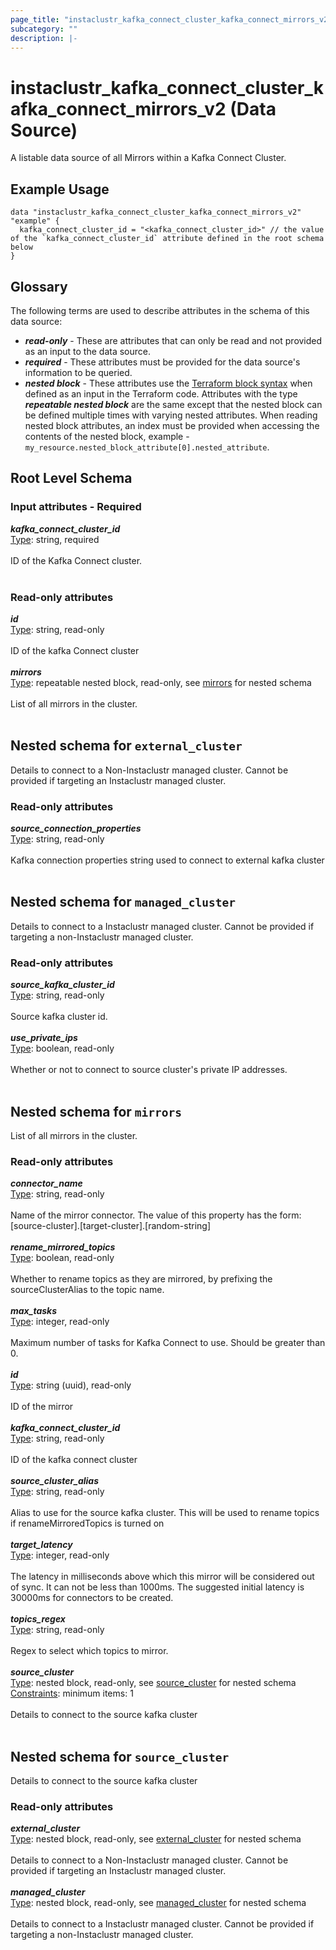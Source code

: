 ```yaml
---
page_title: "instaclustr_kafka_connect_cluster_kafka_connect_mirrors_v2 Data Source - terraform-provider-instaclustr"
subcategory: ""
description: |-
---
```


# instaclustr_kafka_connect_cluster_kafka_connect_mirrors_v2 (Data Source)
A listable data source of all Mirrors within a Kafka Connect Cluster.
## Example Usage
```
data "instaclustr_kafka_connect_cluster_kafka_connect_mirrors_v2" "example" { 
  kafka_connect_cluster_id = "<kafka_connect_cluster_id>" // the value of the `kafka_connect_cluster_id` attribute defined in the root schema below
}
```
## Glossary
The following terms are used to describe attributes in the schema of this data source:
- **_read-only_** - These are attributes that can only be read and not provided as an input to the data source.
- **_required_** - These attributes must be provided for the data source's information to be queried.
- **_nested block_** - These attributes use the [Terraform block syntax](https://www.terraform.io/language/attr-as-blocks) when defined as an input in the Terraform code. Attributes with the type **_repeatable nested block_** are the same except that the nested block can be defined multiple times with varying nested attributes. When reading nested block attributes, an index must be provided when accessing the contents of the nested block, example - `my_resource.nested_block_attribute[0].nested_attribute`.
## Root Level Schema
### Input attributes - Required
*___kafka_connect_cluster_id___*<br>
<ins>Type</ins>: string, required<br>
<br>ID of the Kafka Connect cluster.<br><br>
### Read-only attributes
*___id___*<br>
<ins>Type</ins>: string, read-only<br>
<br>ID of the kafka Connect cluster<br><br>
*___mirrors___*<br>
<ins>Type</ins>: repeatable nested block, read-only, see [mirrors](#nested--mirrors) for nested schema<br>
<br>List of all mirrors in the cluster.<br><br>
<a id="nested--external_cluster"></a>
## Nested schema for `external_cluster`
Details to connect to a Non-Instaclustr managed cluster. Cannot be provided if targeting an Instaclustr managed cluster.<br>
### Read-only attributes
*___source_connection_properties___*<br>
<ins>Type</ins>: string, read-only<br>
<br>Kafka connection properties string used to connect to external kafka cluster<br><br>
<a id="nested--managed_cluster"></a>
## Nested schema for `managed_cluster`
Details to connect to a Instaclustr managed cluster. Cannot be provided if targeting a non-Instaclustr managed cluster.<br>
### Read-only attributes
*___source_kafka_cluster_id___*<br>
<ins>Type</ins>: string, read-only<br>
<br>Source kafka cluster id.<br><br>
*___use_private_ips___*<br>
<ins>Type</ins>: boolean, read-only<br>
<br>Whether or not to connect to source cluster's private IP addresses.<br><br>
<a id="nested--mirrors"></a>
## Nested schema for `mirrors`
List of all mirrors in the cluster.<br>
### Read-only attributes
*___connector_name___*<br>
<ins>Type</ins>: string, read-only<br>
<br>Name of the mirror connector. The value of this property has the form: [source-cluster].[target-cluster].[random-string]<br><br>
*___rename_mirrored_topics___*<br>
<ins>Type</ins>: boolean, read-only<br>
<br>Whether to rename topics as they are mirrored, by prefixing the sourceClusterAlias to the topic name.<br><br>
*___max_tasks___*<br>
<ins>Type</ins>: integer, read-only<br>
<br>Maximum number of tasks for Kafka Connect to use. Should be greater than 0.<br><br>
*___id___*<br>
<ins>Type</ins>: string (uuid), read-only<br>
<br>ID of the mirror<br><br>
*___kafka_connect_cluster_id___*<br>
<ins>Type</ins>: string, read-only<br>
<br>ID of the kafka connect cluster<br><br>
*___source_cluster_alias___*<br>
<ins>Type</ins>: string, read-only<br>
<br>Alias to use for the source kafka cluster. This will be used to rename topics if renameMirroredTopics is turned on<br><br>
*___target_latency___*<br>
<ins>Type</ins>: integer, read-only<br>
<br>The latency in milliseconds above which this mirror will be considered out of sync. It can not be less than 1000ms. The suggested initial latency is 30000ms  for connectors to be created.<br><br>
*___topics_regex___*<br>
<ins>Type</ins>: string, read-only<br>
<br>Regex to select which topics to mirror.<br><br>
*___source_cluster___*<br>
<ins>Type</ins>: nested block, read-only, see [source_cluster](#nested--source_cluster) for nested schema<br>
<ins>Constraints</ins>: minimum items: 1<br><br>Details to connect to the source kafka cluster<br><br>
<a id="nested--source_cluster"></a>
## Nested schema for `source_cluster`
Details to connect to the source kafka cluster<br>
### Read-only attributes
*___external_cluster___*<br>
<ins>Type</ins>: nested block, read-only, see [external_cluster](#nested--external_cluster) for nested schema<br>
<br>Details to connect to a Non-Instaclustr managed cluster. Cannot be provided if targeting an Instaclustr managed cluster.<br><br>
*___managed_cluster___*<br>
<ins>Type</ins>: nested block, read-only, see [managed_cluster](#nested--managed_cluster) for nested schema<br>
<br>Details to connect to a Instaclustr managed cluster. Cannot be provided if targeting a non-Instaclustr managed cluster.<br><br>

